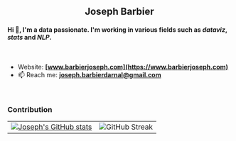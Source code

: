 <h2 align="center">Joseph Barbier</h2>
<h4 align="left">Hi 👋, I'm a data passionate. I'm working in various fields such as <b><i>dataviz</i></b>, <i>stats</i> and <i>NLP</i>.</h4>

<br>

- Website: **[www.barbierjoseph.com](https://www.barbierjoseph.com)**
- 📫 Reach me: **joseph.barbierdarnal@gmail.com** 

<br>
  
<h3>Contribution</h3>

<p align="center">
  <table align="center">
    <tr>
      <td><a href="https://github.com/anuraghazra/github-readme-stats"><img alt="Joseph's GitHub stats" src="https://github-readme-stats.vercel.app/api?username=JosephBARBIERDARNAL" /></a></td>
      <td><img alt="GitHub Streak" src="https://github-readme-streak-stats.herokuapp.com/?user=JosephBARBIERDARNAL" /></td>
    </tr>
  </table>
</p>









 
